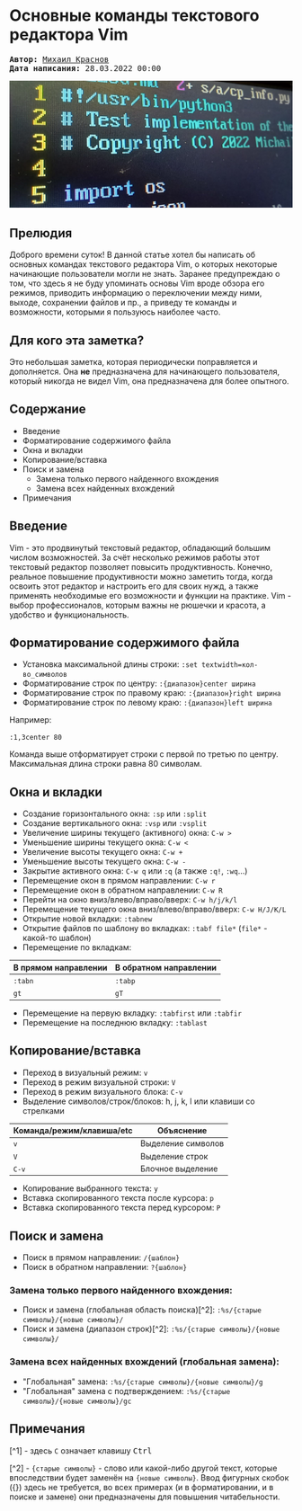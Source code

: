 # Основные команды текстового редактора Vim

<pre>
<strong>Автор:</strong> <a href="/LinuxSovet/Group/authors.d/Linuxoid85.html">Михаил Краснов</a>
<strong>Дата написания:</strong> 28.03.2022 00:00
</pre>

![](pic/vim.png)

## Прелюдия

Доброго времени суток! В данной статье хотел бы написать об основных командах текстового редактора Vim, о которых некоторые начинающие пользователи могли не знать. Заранее предупреждаю о том, что здесь я не буду упоминать основы Vim вроде обзора его режимов, приводить информацию о переключении между ними, выходе, сохранении файлов и пр., а приведу те команды и возможности, которыми я пользуюсь наиболее часто.

## Для кого эта заметка?

Это небольшая заметка, которая периодически поправляется и дополняется. Она **не** предназначена для начинающего пользователя, который никогда не видел Vim, она предназначена для более опытного.

## Содержание

- Введение
- Форматирование содержимого файла
- Окна и вкладки
- Копирование/вставка
- Поиск и замена
	- Замена только первого найденного вхождения
	- Замена всех найденных вхождений
- Примечания

## Введение

Vim - это продвинутый текстовый редактор, обладающий большим числом возможностей. За счёт несколько режимов работы этот текстовый редактор позволяет повысить продуктивность. Конечно, реальное повышение продуктивности можно заметить тогда, когда освоить этот редактор и настроить его для своих нужд, а также применять необходимые его возможности и функции на практике. Vim - выбор профессионалов, которым важны не рюшечки и красота, а удобство и функциональность.

## Форматирование содержимого файла

- Установка максимальной длины строки: `:set textwidth=кол-во_символов`
- Форматирование строк по центру: `:{диапазон}center ширина`
- Форматирование строк по правому краю: `:{диапазон}right ширина`
- Форматирование строк по левому краю: `:{диапазон}left ширина`

Например:

```
:1,3center 80
```

Команда выше отформатирует строки с первой по третью по центру. Максимальная длина строки равна 80 символам.

## Окна и вкладки

- Создание горизонтального окна: `:sp` или `:split`
- Создание вертикального окна: `:vsp` или `:vsplit`
- Увеличение ширины текущего (активного) окна: `C-w >`
- Уменьшение ширины текущего окна: `C-w <`
- Увеличение высоты текущего окна: `C-w +`
- Уменьшение высоты текущего окна: `C-w -`
- Закрытие активного окна: `C-w q` или `:q` (а также `:q!`, `:wq`...)
- Перемещение окон в прямом направлении: `C-w r`
- Перемещение окон в обратном направлении: `C-w R`
- Перейти на окно вниз/влево/вправо/вверх: `C-w h/j/k/l`
- Перемещение текущего окна вниз/влево/вправо/вверх: `C-w H/J/K/L`
- Открытие новой вкладки: `:tabnew`
- Открытие файлов по шаблону во вкладках: `:tabf file*` (`file*` - какой-то шаблон)
- Перемещение по вкладкам:

| В прямом направлении | В обратном направлении |
|----------------------|------------------------|
| `:tabn`              | `:tabp`                |
| `gt`                 | `gT`                   |

- Перемещение на первую вкладку: `:tabfirst` или `:tabfir`
- Перемещение на последнюю вкладку: `:tablast`

## Копирование/вставка

- Переход в визуальный режим: `v`
- Переход в режим визуальной строки: `V`
- Переход в режим визуального блока: `C-v`
- Выделение символов/строк/блоков: h, j, k, l или клавиши со стрелками

| Команда/режим/клавиша/etc | Объяснение |
|---------------------------|------------|
| `v`   | Выделение символов             |
| `V`   | Выделение строк                |
| `C-v` | Блочное выделение              |

- Копирование выбранного текста: `y`
- Вставка скопированного текста после курсора: `p`
- Вставка скопированного текста перед курсором: `P`

## Поиск и замена

- Поиск в прямом направлении: `/{шаблон}`
- Поиск в обратном направлении: `?{шаблон}`

### Замена только первого найденного вхождения:

- Поиск и замена (глобальная область поиска)[^2]: `:%s/{старые символы}/{новые символы}/`
- Поиск и замена (диапазон строк)[^2]: `:%s/{старые символы}/{новые символы}/`

### Замена всех найденных вхождений (глобальная замена):

- "Глобальная" замена: `:%s/{старые символы}/{новые символы}/g`
- "Глобальная" замена с подтверждением: `:%s/{старые символы}/{новые символы}/gc`

## Примечания

[^1] - здесь `C` означает клавишу <kbd>Ctrl</kbd>

[^2] - `{старые символы}` - слово или какой-либо другой текст, которые впоследствии будет заменён на `{новые символы}`. Ввод фигурных скобок ({}) здесь не требуется, во всех примерах (и в форматировании, и в поиске и замене) они предназначены для повышения читабельности.
